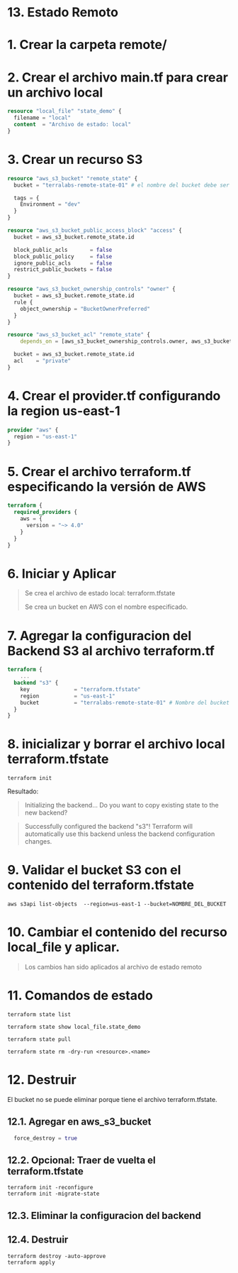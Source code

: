 # 13. Estado Remoto <!-- omit in toc -->

# 1. Crear la carpeta remote/

# 2. Crear el archivo main.tf para crear un archivo local

```tf
resource "local_file" "state_demo" {
  filename = "local"
  content  = "Archivo de estado: local"
}
```

# 3. Crear un recurso S3
```tf
resource "aws_s3_bucket" "remote_state" {
  bucket = "terralabs-remote-state-01" # el nombre del bucket debe ser unico.

  tags = {
    Environment = "dev"
  }
}

resource "aws_s3_bucket_public_access_block" "access" {
  bucket = aws_s3_bucket.remote_state.id

  block_public_acls       = false
  block_public_policy     = false
  ignore_public_acls      = false
  restrict_public_buckets = false
}

resource "aws_s3_bucket_ownership_controls" "owner" {
  bucket = aws_s3_bucket.remote_state.id
  rule {
    object_ownership = "BucketOwnerPreferred"
  }
}

resource "aws_s3_bucket_acl" "remote_state" {
	depends_on = [aws_s3_bucket_ownership_controls.owner, aws_s3_bucket_public_access_block.access]

  bucket = aws_s3_bucket.remote_state.id
  acl    = "private"
}
```

# 4. Crear el provider.tf configurando la region us-east-1
```tf
provider "aws" {
  region = "us-east-1"
}
```

# 5. Crear el archivo terraform.tf especificando la versión de AWS
```tf
terraform {
  required_providers {
    aws = {
      version = "~> 4.0"
    }
  }
}
```

# 6. Iniciar y Aplicar
> Se crea el archivo de estado local: terraform.tfstate
>
> Se crea un bucket en AWS con el nombre especificado.


# 7. Agregar la configuracion del Backend S3 al archivo terraform.tf
```tf
terraform {
	...
  backend "s3" {
    key              = "terraform.tfstate"
    region           = "us-east-1"
    bucket           = "terralabs-remote-state-01" # Nombre del bucket creado en pasos
  }
}
```

# 8. inicializar y borrar el archivo local terraform.tfstate
```vim
terraform init
```

Resultado:
> Initializing the backend...
> Do you want to copy existing state to the new backend?

> Successfully configured the backend "s3"! Terraform will automatically
> use this backend unless the backend configuration changes.


# 9. Validar el bucket S3 con el contenido del terraform.tfstate
```vim
aws s3api list-objects  --region=us-east-1 --bucket=NOMBRE_DEL_BUCKET
```

# 10. Cambiar el contenido del recurso local_file y aplicar.

> Los cambios han sido aplicados al archivo de estado remoto


# 11. Comandos de estado
```vim
terraform state list

terraform state show local_file.state_demo

terraform state pull

terraform state rm -dry-run <resource>.<name>
```

# 12. Destruir
El bucket no se puede eliminar porque tiene el archivo terraform.tfstate.

## 12.1. Agregar en aws_s3_bucket
```tf
  force_destroy = true
```

## 12.2. Opcional: Traer de vuelta el terraform.tfstate
```vim
terraform init -reconfigure
terraform init -migrate-state
```
## 12.3. Eliminar la configuracion del backend

## 12.4. Destruir
```vim
terraform destroy -auto-approve
terraform apply
```

